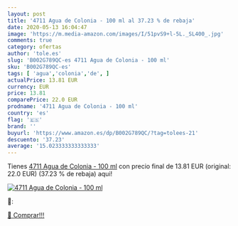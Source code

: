 ```yaml
---
layout: post
title: '4711 Agua de Colonia - 100 ml al 37.23 % de rebaja'
date: 2020-05-13 16:04:47
image: 'https://m.media-amazon.com/images/I/51pvS9+l-5L._SL400_.jpg'
comments: true
category: ofertas
author: 'tole.es'
slug: 'B002G789QC-es 4711 Agua de Colonia - 100 ml'
sku: 'B002G789QC-es'
tags: [ 'agua','colonia','de', ]
actualPrice: 13.81 EUR
currency: EUR
price: 13.81
comparePrice: 22.0 EUR
prodname: '4711 Agua de Colonia - 100 ml'
country: 'es'
flag: '🇪🇸'
brand: ''
buyurl: 'https://www.amazon.es/dp/B002G789QC/?tag=tolees-21'
descuento: '37.23'
average: '15.023333333333333'
---
```


Tienes [4711 Agua de Colonia - 100 ml](https://www.amazon.es/dp/B002G789QC/?tag=tolees-21) con precio final de  13.81 EUR (original: 22.0 EUR) (37.23 %  de rebaja) aqui!

[![4711 Agua de Colonia - 100 ml](https://m.media-amazon.com/images/I/51pvS9+l-5L._SL400_.jpg)](https://www.amazon.es/dp/B002G789QC/?tag=tolees-21)

🔎:


[🛒 Comprar!!!](https://www.amazon.es/dp/B002G789QC/?tag=tolees-21)
